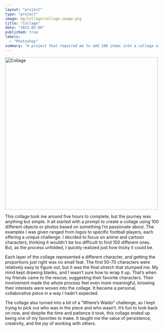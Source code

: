 ```yaml
---
layout: "project"
type: "project"
image: mg/collage/collage-image.png
title: "Collage"
date: "2022-02-09"
published: true
labels:
  - "Photoshop"
summary: "A project that required me to add 100 items into a collage with a specific theme."
---
```


<img src="https://github.com/user-attachments/assets/80082a9f-d65f-4bee-a158-d4d689a3bd49" alt="Collage" width="500">

This collage took me around five hours to complete, but the journey was anything but simple. It all started with a prompt to create a collage using 100 different objects or photos based on something I’m passionate about. The examples I was given ranged from logos to specific football players, each offering a unique challenge. I decided to focus on anime and cartoon characters, thinking it wouldn't be too difficult to find 100 different ones. But, as the process unfolded, I quickly realized just how tricky it could be.

Each layer of the collage represented a different character, and getting the proportions just right was no small feat. The first 50-70 characters were relatively easy to figure out, but it was the final stretch that stumped me. My mind kept drawing blanks, and I wasn’t sure how to wrap it up. That’s when my friends came to the rescue, suggesting their favorite characters. Their involvement made the whole process feel even more meaningful, knowing their interests were woven into the collage. It became a personal, collaborative piece in a way I hadn't expected.

The collage also turned into a bit of a “Where’s Waldo” challenge, as I kept trying to pick out who was in the piece and who wasn’t. It’s fun to look back on now, and despite the time and patience it took, this collage ended up being one of my favorites to make. It taught me the value of persistence, creativity, and the joy of working with others.
